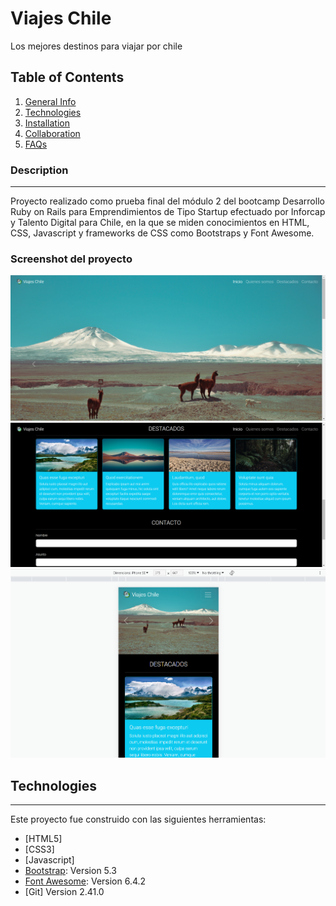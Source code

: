 # Viajes Chile
Los mejores destinos para viajar por chile

## Table of Contents
1. [General Info](#description)
2. [Technologies](#technologies)
3. [Installation](#installation)
4. [Collaboration](#collaboration)
5. [FAQs](#faqs)


### Description
***
Proyecto realizado como prueba final del módulo 2 del bootcamp Desarrollo Ruby on Rails para Emprendimientos de Tipo Startup efectuado por Inforcap y Talento Digital para Chile, en la que se miden conocimientos en HTML, CSS, Javascript y frameworks de CSS como Bootstraps y Font Awesome.

### Screenshot del proyecto
![Image](assets/img/screenshot1.png)
![Image](assets/img/screenshot2.png)
![Image](assets/img/screenshot3.png)


## Technologies
***
Este proyecto fue construido con las siguientes herramientas:
* [HTML5] 
* [CSS3]
* [Javascript]
* [Bootstrap](https://getbootstrap.com/): Version 5.3
* [Font Awesome](https://fontawesome.com/): Version 6.4.2
* [Git] Version 2.41.0
